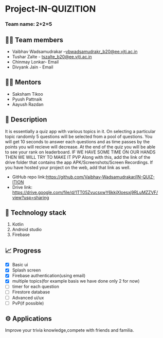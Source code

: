 # Project-IN-QUIZITION
		
### Team name: 2+2=5
		
## 👨‍💻 Team members
* Vaibhav Wadsamudrakar –vbwadsamudrakr_b20@ee.vjti.ac.in
* Tushar Zalte - tszalte_b20@ee.vjti.ac.in
* Chinmay Lonkar- Email
* Divyank Jain - Email
		

## 👨‍🏫 Mentors
* Saksham Tikoo
* Pyush Pattnaik
* Aayush Razdan
		

## 📝 Description
It is essentially a quiz app with various topics in it. On selecting a particular topic randomly 5 questions will be selected from a pool of questions.
You will get 10 seconds to answer each questions and as time passes by the points you will recieve will decrease. At the end of the quiz you will be able to see your rank on leaderboard.
IF WE HAVE SOME TIME ON OUR HANDS THEN WE WILL TRY TO MAKE IT PVP
Along with this, add the link of the drive folder that contains the app APK/Screenshots/Screen Recordings. If you have hosted your project on the web, add that link as well.
* GitHub repo link:https://github.com/Vaibhav-Wadsamudrakar/IN-QUIZ-ITION
* Drive link: https://drive.google.com/file/d/1TT05ZvucsxwY6kkjXloesxj9RLuMZZVF/view?usp=sharing

## 🧰 Technology stack
1. Kotlin
2. Android studio
3. Firebase
 	
## 📈 Progress
- [x] Basic ui
- [x] Splash screen 
- [x] Firebase authentication(using email)
- [x] multiple topics(for example basis we have done only 2 for now) 
- [ ] timer for each question
- [ ] Firestore database 
- [ ] Advanced ui/ux
- [ ] PvP(if possible)
		
## ⚙️ Applications
Improve your trivia knowledge,compete with friends and familia.


